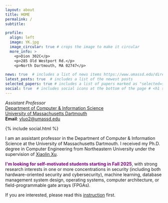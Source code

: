 ```yaml
---
layout: about
title: HOME
permalink: /
subtitle:

profile:
  align: left
  image: YK.jpg
  image_circular: true # crops the image to make it circular
  more_info: >
    <p>Dion 302C</p>
    <p>285 Old Westport Rd.</p>
    <p>North Dartmouth, MA 02747</p>

news: true  # includes a list of news items https://www.umassd.edu/directory/yluo2/ 
latest_posts: true  # includes a list of the newest posts
selected_papers: true # includes a list of papers marked as "selected={true}"
social: true  # includes social icons at the bottom of the page # <h1 style="color:blue;">*Assistant Professor*</h1> \
---
```

*Assistant Professor*\
[Department of Computer & Information Science](https://www.umassd.edu/engineering/cis/)\
[University of Massachusetts Dartmouth](https://www.umassd.edu/)\
**Email**: yluo2@umassd.edu

<div class="contact-icons">
{% include social.html %}
</div>

I am an assistant professor in the Department of Computer & Information Science at the University of Massachusetts Dartmouth. I received my Ph.D. degree in Computer Engineering from Northeastern University under the supervision of [Xiaolin Xu](https://www.xiaolinxu.com/).

**<span style="color:purple;">I'm looking for self-motivated students starting in Fall 2025</span>**, with strong research interests in one or more concentrations in security (including both hardware-oriented security and cybersecurity), machine learning, database management system design, operating systems, computer architecture, or field-programmable gate arrays (FPGAs).

If you are interested, please read this [instruction](./recruiting_ads) first.

<!-- This is regular text and <span style="color:green;">this is green text</span>.
Write your biography here. Tell the world about yourself. Link to your favorite [subreddit](http://reddit.com). You can put a picture in, too. The code is already in, just name your picture `prof_pic.jpg` and put it in the `img/` folder.

Put your address / P.O. box / other info right below your picture. You can also disable any of these elements by editing `profile` property of the YAML header of your `_pages/about.md`. Edit `_bibliography/papers.bib` and Jekyll will render your [publications page](/al-folio/publications/) automatically.

Link to your social media connections, too. This theme is set up to use [Font Awesome icons](http://fortawesome.github.io/Font-Awesome/) and [Academicons](https://jpswalsh.github.io/academicons/), like the ones below. Add your Facebook, Twitter, LinkedIn, Google Scholar, or just disable all of them. -->